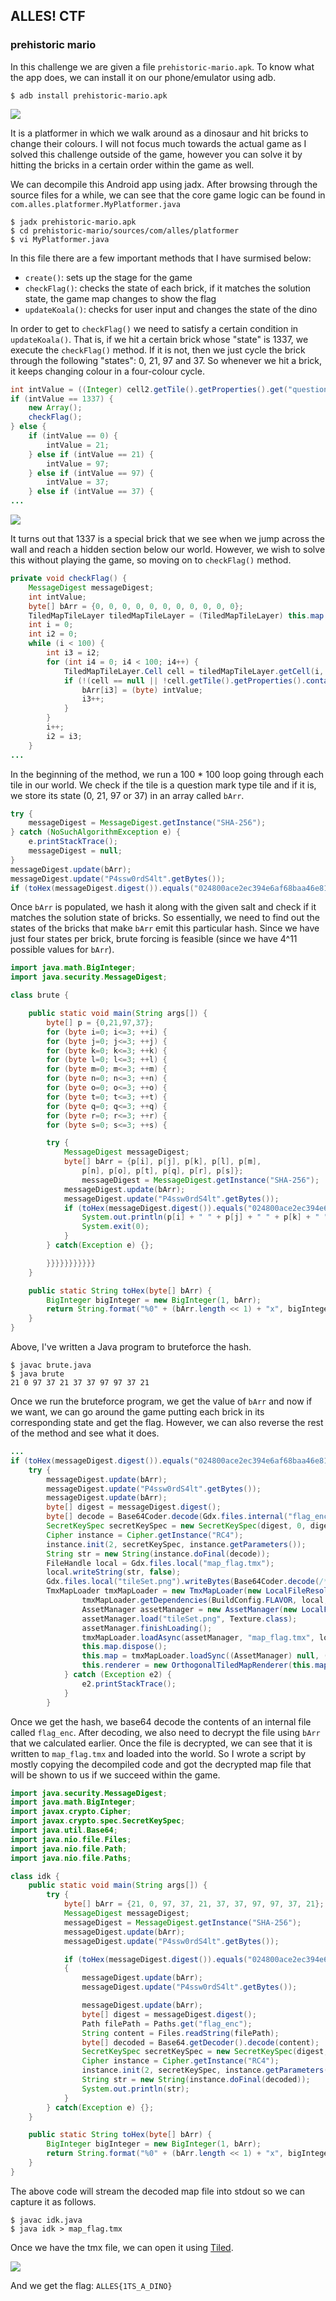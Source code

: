 ## ALLES! CTF

### prehistoric mario

In this challenge we are given a file `prehistoric-mario.apk`.  To know
what the app does, we can install it on our phone/emulator using adb.

```
$ adb install prehistoric-mario.apk
```

![](gameplay.png)

It is a platformer in which we walk around as a dinosaur and hit bricks
to change their colours. I will not focus much towards the actual game as
I solved this challenge outside of the game, however you can solve it by
hitting the bricks in a certain order within the game as well.

We can decompile this Android app using jadx. After browsing through the
source files for a while, we can see that the core game logic can be found
in `com.alles.platformer.MyPlatformer.java`

```
$ jadx prehistoric-mario.apk
$ cd prehistoric-mario/sources/com/alles/platformer
$ vi MyPlatformer.java
```

In this file there are a few important methods that I have surmised below:

- `create()`: sets up the stage for the game
- `checkFlag()`: checks the state of each brick, if it matches the solution state, the game map changes to show the flag
- `updateKoala()`: checks for user input and changes the state of the dino

In order to get to `checkFlag()` we need to satisfy a certain condition in
`updateKoala()`. That is, if we hit a certain brick whose "state" is 1337,
we execute the `checkFlag()` method. If it is not, then we just cycle the
brick through the following "states": 0, 21, 97 and 37. So whenever we hit
a brick, it keeps changing colour in a four-colour cycle.

```java
int intValue = ((Integer) cell2.getTile().getProperties().get("questionmarkType")).intValue();
if (intValue == 1337) {
    new Array();
    checkFlag();
} else {
    if (intValue == 0) {
        intValue = 21;
    } else if (intValue == 21) {
        intValue = 97;
    } else if (intValue == 97) {
        intValue = 37;
    } else if (intValue == 37) {
...
```

![](rainbow.png)

It turns out that 1337 is a special brick that we see when we jump across
the wall and reach a hidden section below our world. However, we wish to 
solve this without playing the game, so moving on to `checkFlag()` method.

```java
private void checkFlag() {
    MessageDigest messageDigest;
    int intValue;
    byte[] bArr = {0, 0, 0, 0, 0, 0, 0, 0, 0, 0, 0};
    TiledMapTileLayer tiledMapTileLayer = (TiledMapTileLayer) this.map.getLayers().get("questionmarks");
    int i = 0;
    int i2 = 0;
    while (i < 100) {
        int i3 = i2;
        for (int i4 = 0; i4 < 100; i4++) {
            TiledMapTileLayer.Cell cell = tiledMapTileLayer.getCell(i, i4);
            if (!(cell == null || !cell.getTile().getProperties().containsKey("questionmarkType") || (intValue = ((Integer) cell.getTile().getProperties().get("questionmarkType")).intValue()) == 1337)) {
                bArr[i3] = (byte) intValue;
                i3++;
            }
        }
        i++;
        i2 = i3;
    }
...
```

In the beginning of the method, we run a 100 * 100 loop going through each
tile in our world. We check if the tile is a question mark type tile and
if it is, we store its state (0, 21, 97 or 37) in an array called `bArr`. 

```java
try {
    messageDigest = MessageDigest.getInstance("SHA-256");
} catch (NoSuchAlgorithmException e) {
    e.printStackTrace();
    messageDigest = null;
}
messageDigest.update(bArr);
messageDigest.update("P4ssw0rdS4lt".getBytes());
if (toHex(messageDigest.digest()).equals("024800ace2ec394e6af68baa46e81dfbea93f0f6730610560c66ee9748d91420")) {
```

Once `bArr` is populated, we hash it along with the given salt and check
if it matches the solution state of bricks. So essentially, we need to
find out the states of the bricks that make `bArr` emit this particular
hash. Since we have just four states per brick, brute forcing is feasible
(since we have 4^11 possible values for `bArr`).

```java
import java.math.BigInteger;
import java.security.MessageDigest;

class brute {

    public static void main(String args[]) {
        byte[] p = {0,21,97,37};
        for (byte i=0; i<=3; ++i) {
        for (byte j=0; j<=3; ++j) {
        for (byte k=0; k<=3; ++k) {
        for (byte l=0; l<=3; ++l) {
        for (byte m=0; m<=3; ++m) {
        for (byte n=0; n<=3; ++n) {
        for (byte o=0; o<=3; ++o) {
        for (byte t=0; t<=3; ++t) {
        for (byte q=0; q<=3; ++q) {
        for (byte r=0; r<=3; ++r) {
        for (byte s=0; s<=3; ++s) {

        try {
            MessageDigest messageDigest;
            byte[] bArr = {p[i], p[j], p[k], p[l], p[m],
                p[n], p[o], p[t], p[q], p[r], p[s]};
                messageDigest = MessageDigest.getInstance("SHA-256");
            messageDigest.update(bArr);
            messageDigest.update("P4ssw0rdS4lt".getBytes());
            if (toHex(messageDigest.digest()).equals("024800ace2ec394e6af68baa46e81dfbea93f0f6730610560c66ee9748d91420")) {
                System.out.println(p[i] + " " + p[j] + " " + p[k] + " " + p[l] + " " + p[m] + " " + p[n] + " " + p[o] + " " + p[t] + " " + p[q] + " " + p[r] + " " + p[s] + " ");
                System.exit(0);
            }
        } catch(Exception e) {};

        }}}}}}}}}}}
    }

    public static String toHex(byte[] bArr) {
        BigInteger bigInteger = new BigInteger(1, bArr);
        return String.format("%0" + (bArr.length << 1) + "x", bigInteger);
    }
}
```

Above, I've written a Java program to bruteforce the hash.

```
$ javac brute.java
$ java brute
21 0 97 37 21 37 37 97 97 37 21
```

Once we run the bruteforce program, we get the value of `bArr` and now if
we want, we can go around the game putting each brick in its corresponding
state and get the flag. However, we can also reverse the rest of the
method and see what it does.

```java
...
if (toHex(messageDigest.digest()).equals("024800ace2ec394e6af68baa46e81dfbea93f0f6730610560c66ee9748d91420")) {
    try {
        messageDigest.update(bArr);
        messageDigest.update("P4ssw0rdS4lt".getBytes());
        messageDigest.update(bArr);
        byte[] digest = messageDigest.digest();
        byte[] decode = Base64Coder.decode(Gdx.files.internal("flag_enc").readString());
        SecretKeySpec secretKeySpec = new SecretKeySpec(digest, 0, digest.length, "RC4");
        Cipher instance = Cipher.getInstance("RC4");
        instance.init(2, secretKeySpec, instance.getParameters());
        String str = new String(instance.doFinal(decode));
        FileHandle local = Gdx.files.local("map_flag.tmx");
        local.writeString(str, false);
        Gdx.files.local("tileSet.png").writeBytes(Base64Coder.decode(/* a very long string */), false);
        TmxMapLoader tmxMapLoader = new TmxMapLoader(new LocalFileResolver());
                tmxMapLoader.getDependencies(BuildConfig.FLAVOR, local, (BaseTmxMapLoader.Parameters) null);
                AssetManager assetManager = new AssetManager(new LocalFileResolver());
                assetManager.load("tileSet.png", Texture.class);
                assetManager.finishLoading();
                tmxMapLoader.loadAsync(assetManager, "map_flag.tmx", local, (TmxMapLoader.Parameters) null);
                this.map.dispose();
                this.map = tmxMapLoader.loadSync((AssetManager) null, (String) null, (FileHandle) null, (TmxMapLoader.Parameters) null);
                this.renderer = new OrthogonalTiledMapRenderer(this.map, 0.0625f);
            } catch (Exception e2) {
                e2.printStackTrace();
            }
        }
```

Once we get the hash, we base64 decode the contents of an internal file
called `flag_enc`. After decoding, we also need to decrypt the file using
`bArr` that we calculated earlier. Once the file is decrypted, we can see
that it is written to `map_flag.tmx` and loaded into the world. So I wrote
a script by mostly copying the decompiled code and got the decrypted map
file that will be shown to us if we succeed within the game.

```java
import java.security.MessageDigest;
import java.math.BigInteger;
import javax.crypto.Cipher;
import javax.crypto.spec.SecretKeySpec;
import java.util.Base64;
import java.nio.file.Files;
import java.nio.file.Path;
import java.nio.file.Paths;

class idk {
    public static void main(String args[]) {
        try {
            byte[] bArr = {21, 0, 97, 37, 21, 37, 37, 97, 97, 37, 21};
            MessageDigest messageDigest;
            messageDigest = MessageDigest.getInstance("SHA-256");
            messageDigest.update(bArr);
            messageDigest.update("P4ssw0rdS4lt".getBytes());

            if (toHex(messageDigest.digest()).equals("024800ace2ec394e6af68baa46e81dfbea93f0f6730610560c66ee9748d91420"))
            {
                messageDigest.update(bArr);
                messageDigest.update("P4ssw0rdS4lt".getBytes());

                messageDigest.update(bArr);
                byte[] digest = messageDigest.digest();
                Path filePath = Paths.get("flag_enc");
                String content = Files.readString(filePath);
                byte[] decoded = Base64.getDecoder().decode(content);
                SecretKeySpec secretKeySpec = new SecretKeySpec(digest, 0, digest.length, "RC4");
                Cipher instance = Cipher.getInstance("RC4");
                instance.init(2, secretKeySpec, instance.getParameters());
                String str = new String(instance.doFinal(decoded));
                System.out.println(str);
            }
        } catch(Exception e) {};
    }

    public static String toHex(byte[] bArr) {
        BigInteger bigInteger = new BigInteger(1, bArr);
        return String.format("%0" + (bArr.length << 1) + "x", bigInteger);
    }
}
```

The above code will stream the decoded map file into stdout so we can
capture it as follows.

```
$ javac idk.java
$ java idk > map_flag.tmx
```

Once we have the tmx file, we can open it using
[Tiled](https://www.mapeditor.org/).

![](tiled.png)

And we get the flag: `ALLES{1TS_A_DINO}`

